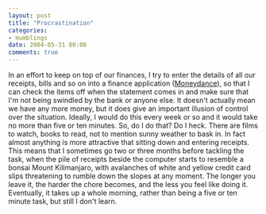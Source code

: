 ```yaml
---
layout: post
title: "Procrastination"
categories:
- mumblings
date: 2004-05-31 00:00
comments: true
---
```


<p>In an effort to keep on top of our finances, I try to enter the details of all our receipts, bills and so on into a finance application (<a href="http://moneydance.com/">Moneydance</a>), so that I can check the items off when the statement comes in and make sure that I'm not being swindled by the bank or anyone else. It doesn't actually mean we have any more money, but it does give an important illusion of control over the situation. Ideally, I would do this every week or so and it would take no more than five or ten minutes. So, do I do that? Do I heck. There are films to watch, books to read, not to mention sunny weather to bask in. In fact almost anything is more attractive that sitting down and entering receipts. This means that I sometimes go two or three months before tackling the task, when the pile of receipts beside the computer starts to resemble a bonsai Mount Kilimanjaro, with avalanches of white and yellow credit card slips threatening to rumble down the slopes at any moment. The longer you leave it, the harder the chore becomes, and the less you feel like doing it. Eventually, it takes up a whole morning, rather than being a five or ten minute task, but still I don't learn.</p>



